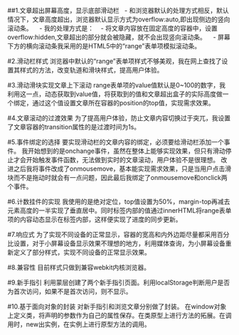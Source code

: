 ##1.文章超出屏幕高度，显示底部滑动栏
    - 和浏览器默认的处理方式相反，默认情况下，文章高度超出，浏览器默认显示方式为overflow:auto,即出现侧边的竖向滚动条。
    - 我的处理方式是：
    - 将文章内容放在固定高度的容器中，设置overflow:hidden,文章超出的部分就会被隐藏，就不会出现竖向滚动条。
    - 屏幕下方的横向滚动条我采用的是HTML5中的“range”表单项模拟滚动条。

#2.滑动栏样式
    浏览器中默认的“range”表单项样式不够美观，我在网上查找了设置其样式的方法，改变轨道和滑块样式，提高用户体验。

#3.滑动滑块实现文章上下滚动
    range表单项的value值默认是0~100的数字，我利用这一点，动态获取到value值，将获取到的值和文章超出盒子的实际高度做一个绑定，通过这个值设置文章所在容器的position的top值，实现需求效果。

#4.文章滚动的过渡效果
    为了提高用户体验，防止文章内容切换过于突兀，我设置了文章容器的transition属性的是过渡时间为1s。

#5.事件绑定的选择
    要实现滑动栏的文章内容的绑定，必须要给滑动栏添加一个事件。
    我开始想到的是onchange事件，虽然在整体上能够实现效果，但只有滑动停止才会开始触发事件函数，无法做到实时的文章滚动，用户体验不是很理想。
    改进之后我将事件改成了onmousemove，基本能实现需求效果，只是当用户点击滑块而不是拖动时就会有一点问题，因此最后我绑定了onmousemove和onclick两个事件。

#6.计数挂件的实现
    我使用的是绝对定位，top值设置为50%，margin-top再减去元素高度的一半实现了垂直居中。同时标签内部的值通过innerHTML将range表单项的内容动态显示在标签内部，这样便实现了进度的同步更新。

#7.响应式
    为了实现不同设备的正常显示，容器的宽高和内外边距尽量都采用百分比设置，对于小屏幕设备显示效果不理想的地方，利用媒体查询，为小屏幕设备重新定义了部分样式，实现不同设备的正常显示效果。

#8.兼容性
    目前样式只做到兼容webkit内核浏览器。

#9.新手指引
    利用蒙层创建了两个新手指引页面。利用localStorage判断用户是否为首次访问，如果不是首次访问，则不显示。

#10.基于面向对象的封装
    对新手指引和浏览文章分别做了封装。
    在window对象上定义类，将声明的参数作为自己的属性保存。在类原型上进行方法的拓展。在调用时，new出实例，在实例上进行原型方法的调用。
